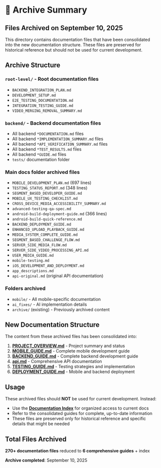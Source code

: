 # 📁 Archive Summary

## Files Archived on September 10, 2025

This directory contains documentation files that have been consolidated into the new documentation structure. These files are preserved for historical reference but should not be used for current development.

## Archive Structure

### `root-level/` - Root documentation files
- `BACKEND_INTEGRATION_PLAN.md`
- `DEVELOPMENT_SETUP.md`
- `E2E_TESTING_DOCUMENTATION.md`
- `INTEGRATION_TESTING_GUIDE.md`
- `VIDEO_MERGING_REMOVAL_SUMMARY.md`

### `backend/` - Backend documentation files
- All backend `*DOCUMENTATION.md` files
- All backend `*IMPLEMENTATION_SUMMARY.md` files
- All backend `*API_VERIFICATION_SUMMARY.md` files
- All backend `*TEST_RESULTS.md` files
- All backend `*GUIDE.md` files
- `tests/` documentation folder

### Main docs folder archived files
- `MOBILE_DEVELOPMENT_PLAN.md` (697 lines)
- `TESTING_STATUS_REPORT.md` (348 lines)
- `SEGMENT_BASED_DEVELOPER_GUIDE.md`
- `MOBILE_UX_TESTING_CHECKLIST.md`
- `CROSS_DEVICE_MEDIA_ACCESSIBILITY_SUMMARY.md`
- `advanced-testing-qa-spec.md`
- `android-build-deployment-guide.md` (366 lines)
- `android-build-quick-reference.md`
- `BACKEND_DEPLOYMENT_GUIDE.md`
- `ENHANCED_UPLOAD_PLAYBACK_GUIDE.md`
- `MEDIA_SYSTEM_COMPLETE_GUIDE.md`
- `SEGMENT_BASED_CHALLENGE_FLOW.md`
- `SERVER_SIDE_MEDIA_FLOW.md`
- `SERVER_SIDE_VIDEO_PROCESSING_API.md`
- `USER_MEDIA_GUIDE.md`
- `mobile-testing.md`
- `iOS_DEVELOPMENT_AND_DEPLOYMENT.md`
- `app_descriptions.md`
- `api-original.md` (original API documentation)

### Folders archived
- `mobile/` - All mobile-specific documentation
- `ai_fixes/` - AI implementation details
- `archive/` (existing) - Previously archived content

## New Documentation Structure

The content from these archived files has been consolidated into:

1. **[PROJECT_OVERVIEW.md](../PROJECT_OVERVIEW.md)** - Project summary and status
2. **[MOBILE_GUIDE.md](../MOBILE_GUIDE.md)** - Complete mobile development guide
3. **[BACKEND_GUIDE.md](../BACKEND_GUIDE.md)** - Complete backend development guide
4. **[api.md](../api.md)** - Comprehensive API documentation
5. **[TESTING_GUIDE.md](../TESTING_GUIDE.md)** - Testing strategies and implementation
6. **[DEPLOYMENT_GUIDE.md](../DEPLOYMENT_GUIDE.md)** - Mobile and backend deployment

## Usage

These archived files should **NOT** be used for current development. Instead:

- Use the **[Documentation Index](../README.md)** for organized access to current docs
- Refer to the consolidated guides for complete, up-to-date information
- These files are preserved only for historical reference and specific details that might be needed

## Total Files Archived

**270+ documentation files** reduced to **6 comprehensive guides** + index

**Archive completed**: September 10, 2025
